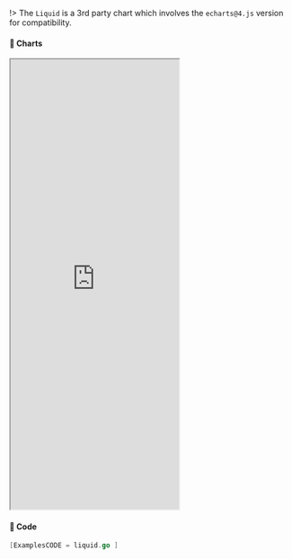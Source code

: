 !>  The `Liquid` is a 3rd party chart which involves the `echarts@4.js` version for compatibility.


<!-- tabs:start -->

#### **:art: Charts**

<iframe src="https://go-echarts.github.io/examples/liquid.html" height="800"> </iframe>

#### **:musical_keyboard: Code**

```go
[ExamplesCODE = liquid.go ]

```

<!-- tabs:end -->

